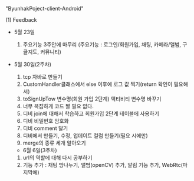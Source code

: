 "ByunhakPoject-client-Android"

(1) Feedback

- 5월 23일

  1) 주요기능 3주안에 마무리 (주요기능 : 로그인/회원가입, 채팅, 카메라/앨범, 구글지도, 커뮤니티)

- 5월 30일(2주차)

  1) tcp 자바로 만들기
  2) CustomHandler클래스에서 else 이후에 로그 값 찍기(return 확인이 필요해서)
  3) toSignUpTow 변수명(회원 가입 2단계) 액티비티 변수명 바꾸기
  4) 너무 복잡하게 코드 짤 필요 없다.
  5) 디비 join에 대해서 학습하고 회원가입 2단계 테이블에 사용하기
  6) 디비 비밀번호 암호화
  7) 디비 comment 달기
  8) 디비에서 만들기, 수정, 업데이트 컬럼 만들기(필요 시에만)
  9) merge의 종류 세개 알아오기
  
  - 6월 6일(3주차)
  
  1) url의 역할에 대해 다시 공부하기
  2) 기능 추가 : 채팅 방나누기, 앨범(openCV) 추가, 알림 기능 추가, WebRtc(마지막에)
